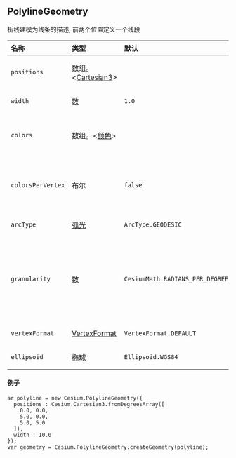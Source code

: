 ## PolylineGeometry

折线建模为线条的描述; 前两个位置定义一个线段

| 名称 | 类型 | 默认 | 描述 |
| :--- | :--- | :--- | :--- |
| `positions` | 数组。&lt;[Cartesian3](https://cesiumjs.org/Cesium/Build/Documentation/Cartesian3.html)&gt; |  | [`Cartesian3`](https://cesiumjs.org/Cesium/Build/Documentation/Cartesian3.html)将折线中的位置定义为线条的数组。 |
| `width` | 数 | `1.0` | 可选以像素为单位的宽度。 |
| `colors` | 数组。&lt;[颜色](https://cesiumjs.org/Cesium/Build/Documentation/Color.html)&gt; |  | optional一个[`Color`](https://cesiumjs.org/Cesium/Build/Documentation/Color.html)定义每个顶点或每个段颜色的数组。 |
| `colorsPerVertex` | 布尔 | `false` | optional一个布尔值，用于确定颜色在线的每个线段上是平的还是在顶点之间插值。 |
| `arcType` | [弧光](https://cesiumjs.org/Cesium/Build/Documentation/ArcType.html) | `ArcType.GEODESIC` | 可选折线段必须遵循的线条类型。 |
| `granularity` | 数 | `CesiumMath.RADIANS_PER_DEGREE` | 可选如果options.arcType不是ArcType.NONE，则每个纬度和经度之间的距离（以弧度表示）。确定缓冲区中的位置数。 |
| `vertexFormat` | [VertexFormat](https://cesiumjs.org/Cesium/Build/Documentation/VertexFormat.html) | `VertexFormat.DEFAULT` | 可选要计算的顶点属性。 |
| `ellipsoid` | [椭球](https://cesiumjs.org/Cesium/Build/Documentation/Ellipsoid.html) | `Ellipsoid.WGS84` | 可选用作参考的椭圆体。 |

#### 例子

```
ar polyline = new Cesium.PolylineGeometry({
  positions : Cesium.Cartesian3.fromDegreesArray([
    0.0, 0.0,
    5.0, 0.0,
    5.0, 5.0
  ]),
  width : 10.0
});
var geometry = Cesium.PolylineGeometry.createGeometry(polyline);
```



